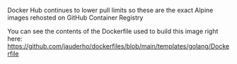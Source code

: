 
Docker Hub continues to lower pull limits so these are the exact Alpine images rehosted on GitHub Container Registry

You can see the contents of the Dockerfile used to build this image right here: https://github.com/jauderho/dockerfiles/blob/main/templates/golang/Dockerfile
